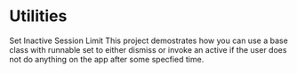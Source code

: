 # Utilities
Set Inactive Session Limit
This project demostrates how you can use a base class with runnable set to either dismiss or invoke an active if the user does not do anything on the app after some specfied time.
